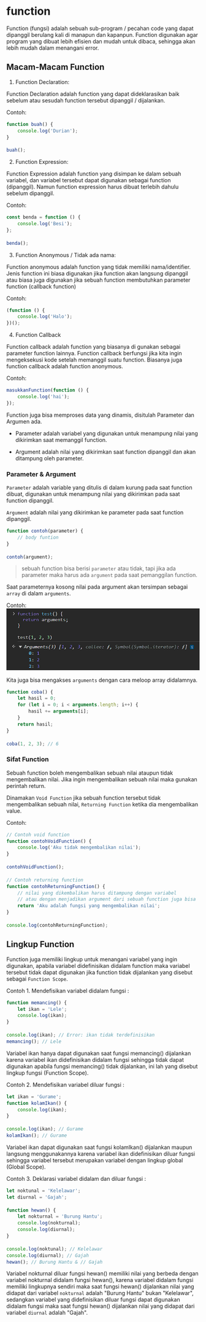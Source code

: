 # function

Function (fungsi) adalah sebuah sub-program / pecahan code yang dapat dipanggil berulang kali di manapun dan kapanpun. Function digunakan agar program yang dibuat lebih efisien dan mudah untuk dibaca, sehingga akan lebih mudah dalam menangani error.

## Macam-Macam Function

1. Function Declaration:

Function Declaration adalah function yang dapat dideklarasikan baik sebelum atau sesudah function tersebut dipanggil / dijalankan.

Contoh:

```js
function buah() {
	console.log('Durian');
}

buah();
```

2. Function Expression:

Function Expression adalah function yang disimpan ke dalam sebuah variabel, dan variabel tersebut dapat digunakan sebagai function (dipanggil). Namun function expression harus dibuat terlebih dahulu sebelum dipanggil.

Contoh:

```js
const benda = function () {
	console.log('Besi');
};

benda();
```

3. Function Anonymous / Tidak ada nama:

Function anonymous adalah function yang tidak memiliki nama/identifier. Jenis function ini biasa digunakan jika function akan langsung dipanggil atau biasa juga digunakan jika sebuah function membutuhkan parameter function (callback function)

Contoh:

```js
(function () {
	console.log('Halo');
})();
```

4. Function Callback

Function callback adalah function yang biasanya di gunakan sebagai parameter function lainnya. Function callback berfungsi jika kita ingin mengeksekusi kode setelah memanggil suatu function. Biasanya juga function callback adalah function anonymous.

Contoh:

```js
masukkanFunction(function () {
	console.log('hai');
});
```

Function juga bisa memproses data yang dinamis, disitulah Parameter dan Argumen ada.

- Parameter adalah variabel yang digunakan untuk menampung nilai
  yang dikirimkan saat memanggil function.

- Argument adalah nilai yang dikirimkan saat function dipanggil
  dan akan ditampung oleh parameter.

### Parameter & Argument

`Parameter` adalah variable yang ditulis di dalam kurung pada saat function dibuat, digunakan untuk menampung nilai yang dikirimkan pada saat function dipanggil.

`Argument` adalah nilai yang dikirimkan ke parameter pada saat function dipanggil.

```javascript
function contoh(parameter) {
	// body funtion
}

contoh(argument);
```

> sebuah function bisa berisi `parameter` atau tidak, tapi jika ada parameter maka harus ada `argument` pada saat pemanggilan function.

Saat parameternya kosong nilai pada argument akan tersimpan sebagai `array` di dalam `arguments`.

Contoh:
![Arguments](../../img/arguments.png)

Kita juga bisa mengakses `arguments` dengan cara meloop array didalamnya.

```javascript
function coba() {
	let hasil = 0;
	for (let i = 0; i < arguments.length; i++) {
		hasil += arguments[i];
	}
	return hasil;
}

coba(1, 2, 3); // 6
```

### Sifat Function

Sebuah function boleh mengembalikan sebuah nilai ataupun tidak mengembalikan nilai. Jika ingin mengembalikan sebuah nilai maka gunakan perintah return.

Dinamakan `Void Function` jika sebuah function tersebut tidak mengembalikan sebuah nilai, `Returning Function` ketika dia mengembalikan value.

Contoh:

```js
// Contoh void function
function contohVoidFunction() {
	console.log('Aku tidak mengembalikan nilai');
}

contohVoidFunction();

// Contoh returning function
function contohReturningFunction() {
	// nilai yang dikembalikan harus ditampung dengan variabel
	// atau dengan menjadikan argument dari sebuah function juga bisa
	return 'Aku adalah fungsi yang mengembalikan nilai';
}

console.log(contohReturningFunction);
```

## Lingkup Function

Function juga memiliki lingkup untuk menangani variabel yang ingin digunakan, apabila variabel didefinisikan didalam function maka variabel tersebut tidak dapat digunakan jika function tidak dijalankan yang disebut sebagai `Function Scope`.

Contoh 1. Mendefisikan variabel didalam fungsi :

```js
function memancing() {
	let ikan = 'Lele';
	console.log(ikan);
}

console.log(ikan); // Error: ikan tidak terdefinisikan
memancing(); // Lele
```

Variabel ikan hanya dapat digunakan saat fungsi memancing() dijalankan karena variabel ikan didefinisikan didalam fungsi sehingga tidak dapat digunakan apabila fungsi memancing() tidak dijalankan, ini lah yang disebut lingkup fungsi (Function Scope).

Contoh 2. Mendefisikan variabel diluar fungsi :

```js
let ikan = 'Gurame';
function kolamIkan() {
	console.log(ikan);
}

console.log(ikan); // Gurame
kolamIkan(); // Gurame
```

Variabel ikan dapat digunakan saat fungsi kolamIkan() dijalankan maupun langsung menggunakannya karena variabel ikan didefinisikan diluar fungsi sehingga variabel tersebut merupakan variabel dengan lingkup global (Global Scope).

Contoh 3. Deklarasi variabel didalam dan diluar fungsi :

```js
let noktunal = 'Kelelawar';
let diurnal = 'Gajah';

function hewan() {
	let nokturnal = 'Burung Hantu';
	console.log(nokturnal);
	console.log(diurnal);
}

console.log(noktunal); // Kelelawar
console.log(diurnal); // Gajah
hewan(); // Burung Hantu & // Gajah
```

Variabel nokturnal diluar fungsi hewan() memiliki nilai yang berbeda dengan variabel nokturnal didalam fungsi hewan(), karena variabel didalam fungsi memiliki lingkupnya sendiri maka saat fungsi hewan() dijalankan nilai yang didapat dari variabel `nokturnal` adalah "Burung Hantu" bukan "Kelelawar", sedangkan variabel yang didefinisikan diluar fungsi dapat digunakan didalam fungsi maka saat fungsi hewan() dijalankan nilai yang didapat dari variabel `diurnal` adalah "Gajah".
